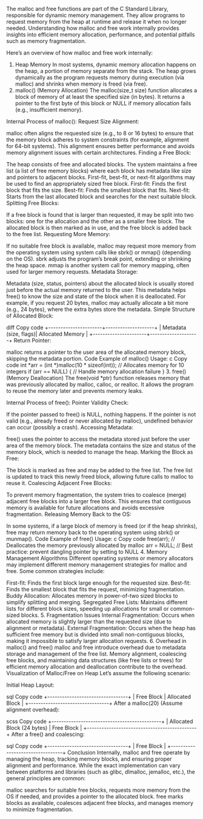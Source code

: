 The malloc and free functions are part of the C Standard Library, responsible for dynamic memory management. They allow programs to request memory from the heap at runtime and release it when no longer needed. Understanding how malloc and free work internally provides insights into efficient memory allocation, performance, and potential pitfalls such as memory fragmentation.

Here’s an overview of how malloc and free work internally:

1. Heap Memory
In most systems, dynamic memory allocation happens on the heap, a portion of memory separate from the stack.
The heap grows dynamically as the program requests memory during execution (via malloc) and shrinks when memory is freed (via free).
2. malloc() (Memory Allocation)
The malloc(size_t size) function allocates a block of memory of at least the specified size (in bytes). It returns a pointer to the first byte of this block or NULL if memory allocation fails (e.g., insufficient memory).

Internal Process of malloc():
Request Size Alignment:

malloc often aligns the requested size (e.g., to 8 or 16 bytes) to ensure that the memory block adheres to system constraints (for example, alignment for 64-bit systems).
This alignment ensures better performance and avoids memory alignment issues with certain architectures.
Finding a Free Block:

The heap consists of free and allocated blocks.
The system maintains a free list (a list of free memory blocks) where each block has metadata like size and pointers to adjacent blocks.
First-fit, best-fit, or next-fit algorithms may be used to find an appropriately sized free block.
First-fit: Finds the first block that fits the size.
Best-fit: Finds the smallest block that fits.
Next-fit: Starts from the last allocated block and searches for the next suitable block.
Splitting Free Blocks:

If a free block is found that is larger than requested, it may be split into two blocks: one for the allocation and the other as a smaller free block.
The allocated block is then marked as in use, and the free block is added back to the free list.
Requesting More Memory:

If no suitable free block is available, malloc may request more memory from the operating system using system calls like sbrk() or mmap() (depending on the OS).
sbrk adjusts the program’s break point, extending or shrinking the heap space.
mmap is another system call for memory mapping, often used for larger memory requests.
Metadata Storage:

Metadata (size, status, pointers) about the allocated block is usually stored just before the actual memory returned to the user.
This metadata helps free() to know the size and state of the block when it is deallocated.
For example, if you request 20 bytes, malloc may actually allocate a bit more (e.g., 24 bytes), where the extra bytes store the metadata.
Simple Structure of Allocated Block:

diff
Copy code
+----------------------+--------------------+
| Metadata (size, flags)| Allocated Memory   |
+----------------------+--------------------+
Return Pointer:

malloc returns a pointer to the user area of the allocated memory block, skipping the metadata portion.
Code Example of malloc() Usage:
c
Copy code
int *arr = (int *)malloc(10 * sizeof(int));  // Allocates memory for 10 integers
if (arr == NULL) {
    // Handle memory allocation failure
}
3. free() (Memory Deallocation)
The free(void *ptr) function releases memory that was previously allocated by malloc, calloc, or realloc. It allows the program to reuse the memory later and prevents memory leaks.

Internal Process of free():
Pointer Validity Check:

If the pointer passed to free() is NULL, nothing happens.
If the pointer is not valid (e.g., already freed or never allocated by malloc), undefined behavior can occur (possibly a crash).
Accessing Metadata:

free() uses the pointer to access the metadata stored just before the user area of the memory block.
The metadata contains the size and status of the memory block, which is needed to manage the heap.
Marking the Block as Free:

The block is marked as free and may be added to the free list.
The free list is updated to track this newly freed block, allowing future calls to malloc to reuse it.
Coalescing Adjacent Free Blocks:

To prevent memory fragmentation, the system tries to coalesce (merge) adjacent free blocks into a larger free block.
This ensures that contiguous memory is available for future allocations and avoids excessive fragmentation.
Releasing Memory Back to the OS:

In some systems, if a large block of memory is freed (or if the heap shrinks), free may return memory back to the operating system using sbrk() or munmap().
Code Example of free() Usage:
c
Copy code
free(arr);  // Deallocates the memory previously allocated by malloc
arr = NULL;  // Best practice: prevent dangling pointer by setting to NULL
4. Memory Management Algorithms
Different operating systems or memory allocators may implement different memory management strategies for malloc and free. Some common strategies include:

First-fit: Finds the first block large enough for the requested size.
Best-fit: Finds the smallest block that fits the request, minimizing fragmentation.
Buddy Allocation: Allocates memory in power-of-two sized blocks to simplify splitting and merging.
Segregated Free Lists: Maintains different lists for different block sizes, speeding up allocations for small or common-sized blocks.
5. Fragmentation Issues
Internal Fragmentation: Occurs when allocated memory is slightly larger than the requested size (due to alignment or metadata).
External Fragmentation: Occurs when the heap has sufficient free memory but is divided into small non-contiguous blocks, making it impossible to satisfy larger allocation requests.
6. Overhead in malloc() and free()
malloc and free introduce overhead due to metadata storage and management of the free list.
Memory alignment, coalescing free blocks, and maintaining data structures (like free lists or trees) for efficient memory allocation and deallocation contribute to the overhead.
Visualization of Malloc/Free on Heap
Let’s assume the following scenario:

Initial Heap Layout:

sql
Copy code
+---------------------------------+
| Free Block | Allocated Block    |
+---------------------------------+
After a malloc(20) (Assume alignment overhead):

scss
Copy code
+---------------------------------------------+
| Allocated Block (24 bytes) | Free Block     |
+---------------------------------------------+
After a free() and coalescing:

sql
Copy code
+---------------------------------+
| Free Block                      |
+---------------------------------+
Conclusion
Internally, malloc and free operate by managing the heap, tracking memory blocks, and ensuring proper alignment and performance. While the exact implementation can vary between platforms and libraries (such as glibc, dlmalloc, jemalloc, etc.), the general principles are common:

malloc searches for suitable free blocks, requests more memory from the OS if needed, and provides a pointer to the allocated block.
free marks blocks as available, coalesces adjacent free blocks, and manages memory to minimize fragmentation.